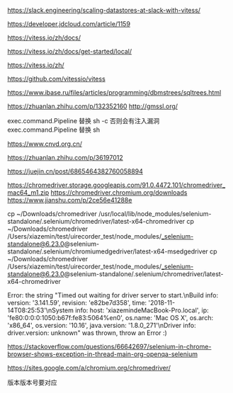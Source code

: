 https://slack.engineering/scaling-datastores-at-slack-with-vitess/

https://developer.jdcloud.com/article/1159

https://vitess.io/zh/docs/

https://vitess.io/zh/docs/get-started/local/

https://vitess.io/zh/

https://github.com/vitessio/vitess


https://www.ibase.ru/files/articles/programming/dbmstrees/sqltrees.html


https://zhuanlan.zhihu.com/p/132352160
http://gmssl.org/


exec.command.Pipeline  替换 sh -c
否则会有注入漏洞
exec.command.Pipeline  替换 sh 

https://www.cnvd.org.cn/

https://zhuanlan.zhihu.com/p/36197012

https://juejin.cn/post/6865464382760058894



https://chromedriver.storage.googleapis.com/91.0.4472.101/chromedriver_mac64_m1.zip
https://chromedriver.chromium.org/downloads
https://www.jianshu.com/p/2ce56e41288e


 cp ~/Downloads/chromedriver  /usr/local/lib/node_modules/selenium-standalone/.selenium/chromedriver/latest-x64-chromedriver
 cp ~/Downloads/chromedriver  /Users/xiazemin/test/uirecorder_test/node_modules/_selenium-standalone@6.23.0@selenium-standalone/.selenium/chromiumedgedriver/latest-x64-msedgedriver
  cp ~/Downloads/chromedriver  /Users/xiazemin/test/uirecorder_test/node_modules/_selenium-standalone@6.23.0@selenium-standalone/.selenium/chromedriver/latest-x64-chromedriver


Error: the string "Timed out waiting for driver server to start.\nBuild info: version: '3.141.59', revision: 'e82be7d358', time: '2018-11-14T08:25:53'\nSystem info: host: 'xiazemindeMacBook-Pro.local', ip: 'fe80:0:0:0:1050:b67f:fe83:5064%en0', os.name: 'Mac OS X', os.arch: 'x86_64', os.version: '10.16', java.version: '1.8.0_271'\nDriver info: driver.version: unknown" was thrown, throw an Error :)


https://stackoverflow.com/questions/66642697/selenium-in-chrome-browser-shows-exception-in-thread-main-org-openqa-selenium

https://sites.google.com/a/chromium.org/chromedriver/

版本版本号要对应
